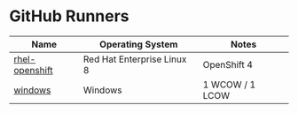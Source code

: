 # GitHub Runners

| Name | Operating System | Notes
|---  |--- |---
| [rhel-openshift](./rhel-openshift) | Red Hat Enterprise Linux 8 | OpenShift 4
| [windows](./windows) | Windows | 1 WCOW / 1 LCOW